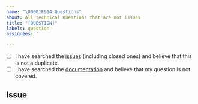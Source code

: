 ```yaml
---
name: "\U0001F914 Questions"
about: All technical Questions that are not issues
title: "[QUESTION]"
labels: question
assignees: ''

---
```


<!--
  Describe your question here. This space is meant to be used for general questions
  that are not bugs, feature requests, or documentation issues.
  Before you submit this, let’s make sure of a few things.
  Please make sure the following boxes are ticked if they are correct.
  If not, please try and fulfill them first.
-->

<!-- Checked checkbox should look like this: [x] -->
- [ ] I have searched the [issues](https://github.com/redhat-scholars/tekton-tutorial/issues?q=is%3Aissue) (including closed ones) and believe that this is not a duplicate.
- [ ] I have searched the [documentation](https://tekton.dev/) and believe that my question is not covered.

## Issue
<!-- Now feel free to write your question, but please be descriptive! Thanks again 🙌 ❤️ -->
